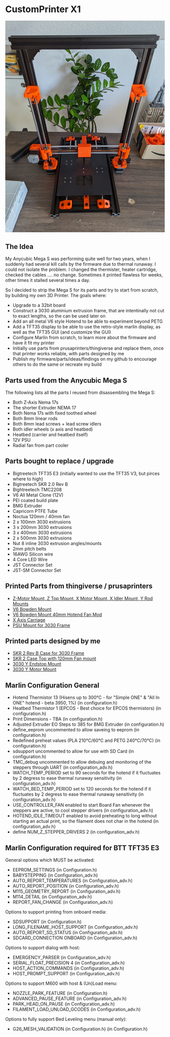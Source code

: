 # CustomPrinter X1
![alt text](picture/Construction8.jpg)
## The Idea

My Anycubic Mega S was performing quite well for two years, when I suddenly had several kill calls by the firmware due to thermal runaway. I could not isolate the problem. I changed the thermister, heater cartridge, checked the cables .... no change. Sometimes it printed flawless for weeks, other times it stalled several times a day.

So I decided to strip the Mega S for its parts and try to start from scratch, by building my own 3D Printer. The goals where:
- Upgrade to a 32bit board
- Construct a 3030 aluminium extrusion frame, that are intentinally not cut to exact lengths, so the can be used later on
- Add an all metal V6 style Hotend to be able to experiment beyond PETG
- Add a TFT35 display to be able to use the retro-style marlin display, as well as the TFT35 GUI (and customize the GUI)
- Configure Marlin from scratch, to learn more about the firmware and have it fit my printer
- Initially use parts from prusaprinters/thingiverse and replace them, once that printer works reliable, with parts designed by me
- Publish my firmware/parts/ideas/findings on my github to encourage others to do the same or recreate my build

## Parts used from the Anycubic Mega S

The following lists all the parts I reused from disassembling the Mega S:
- Both Z-Axis Nema 17s
- The shorter Extruder NEMA 17
- Both Nema 17s with fixed toothed wheel
- Both 8mm linear rods
- Both 8mm lead screws + lead screw idlers
- Both idler wheels (x axis and heatbed)
- Heatbed (carrier and heatbed itself)
- 12V PSU
- Radial fan from part cooler

## Parts bought to replace / upgrade
- Bigtreetech TFT35 E3 (initially wanted to use the TFT35 V3, but pirces where to high)
- Bigtreetech SKR 2.0 Rev B
- Bightreetech TMC2208
- V6 All Metal Clone (12V)
- PEI coated build plate
- BMG Extruder
- Capricorn PTFE Tube
- Noctua 120mm / 40mm fan
- 2 x 100mm 3030 extrusions
- 3 x 200mm 3030 extrusions
- 3 x 400mm 3030 extrusions
- 2 x 500mm 3030 extrusions
- Nut 8 inline 3030 extrusion angles/mounts
- 2mm pitch belts
- 16AWG Silicon wire
- 4 Core LED Wire 
- JST Connector Set
- JST-SM Connector Set

## Printed Parts from thingiverse / prusaprinters
- [Z-Motor Mount, Z Top Mount, X Motor Mount, X Idler Mount, Y Rod Mounts](https://www.thingiverse.com/thing:2686588/files)
- [V6 Bowden Mount](https://www.thingiverse.com/thing:2023947)
- [V6 Bowden Mount 40mm Hotend Fan Mod](https://www.thingiverse.com/thing:4131521)
- [X Axis Carriage](https://www.thingiverse.com/thing:2514659)
- [PSU Mount for 3030 Frame](https://www.thingiverse.com/thing:4222489/files)

## Printed parts designed by me
- [SKR 2 Rev B Case for 3030 Frame](https://github.com/JetDev22/CustomPrinterX1/blob/main/STLs/SKRCase.stl)
- [SKR 2 Case Top with 120mm Fan mount](https://github.com/JetDev22/CustomPrinterX1/blob/main/STLs/SKRCaseTop.stl)
- [3030 Y Endstop Mount](https://github.com/JetDev22/CustomPrinterX1/blob/main/STLs/YEndstop.stl)
- [3030 Y Motor Mount](https://github.com/JetDev22/CustomPrinterX1/blob/main/STLs/YMotor.stl)

## Marlin Configuration General
- Hotend Thermistor 13 (Hisens up to 300°C - for "Simple ONE" & "All In ONE" hotend - beta 3950, 1%) (in configuration.h)
- Heatbed Thermistor 1 (EPCOS - Best choice for EPCOS thermistors) (in configuration.h)
- Print Dimensions - TBA (in configuration.h)
- Adjusted Extruder EO Steps to 385 for BMG Extruder (in configuration.h)
- define_eeprom uncommented to allow saveing to eeprom (in configuration.h)
- Redefined preheat values (PLA 210°C/60°C and PETG 240°C/70°C) (in configuration.h)
- sdsupport uncommented to allow for use with SD Card (in configuration.h)
- TMC_debug uncommented to allow debuing and monitoring of the steppers through UART (in configuration_adv.h)
- WATCH_TEMP_PERIOD set to 90 seconds for the hotend if it fluctuates by 2 degress to ease thermal runaway sensitivity (in configuration_adv.h)
- WATCH_BED_TEMP_PERIOD set to 120 seconds for the hotend if it fluctuates by 2 degress to ease thermal runaway sensitivity (in configuration_adv.h)
- USE_CONTROLLER_FAN enabled to start Board Fan whenever the steppers are active, to cool stepper drivers (in configuration_adv.h)
- HOTEND_IDLE_TIMEOUT enabled to avoid preheating to long without starting an actual print, so the filament does not char in the hotend (in configuration_adv.h)
- define NUM_Z_STEPPER_DRIVERS 2 (in configuration_adv.h)

## Marlin Configuration required for BTT TFT35 E3

General options which MUST be activated:

- EEPROM_SETTINGS (in Configuration.h)
- BABYSTEPPING (in Configuration_adv.h)
- AUTO_REPORT_TEMPERATURES (in Configuration_adv.h)
- AUTO_REPORT_POSITION (in Configuration_adv.h)
- M115_GEOMETRY_REPORT (in Configuration_adv.h)
- M114_DETAIL (in Configuration_adv.h)
- REPORT_FAN_CHANGE (in Configuration_adv.h)

Options to support printing from onboard media:

- SDSUPPORT (in Configuration.h)
- LONG_FILENAME_HOST_SUPPORT (in Configuration_adv.h)
- AUTO_REPORT_SD_STATUS (in Configuration_adv.h)
- SDCARD_CONNECTION ONBOARD (in Configuration_adv.h)

Options to support dialog with host:

- EMERGENCY_PARSER (in Configuration_adv.h)
- SERIAL_FLOAT_PRECISION 4 (in Configuration_adv.h)
- HOST_ACTION_COMMANDS (in Configuration_adv.h)
- HOST_PROMPT_SUPPORT (in Configuration_adv.h)

Options to support M600 with host & (Un)Load menu:

- NOZZLE_PARK_FEATURE (in Configuration.h)
- ADVANCED_PAUSE_FEATURE (in Configuration_adv.h)
- PARK_HEAD_ON_PAUSE (in Configuration_adv.h)
- FILAMENT_LOAD_UNLOAD_GCODES (in Configuration_adv.h)

Options to fully support Bed Leveling menu (manual only):

- G26_MESH_VALIDATION (in Configuration.h) (in Configuration.h)

